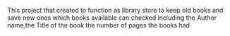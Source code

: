 This project that created to function as library store to keep old books and save new ones which books available can checked including the Author name,the Title of the book 
the number of pages the books had
